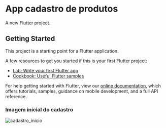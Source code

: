 # App cadastro de produtos

A new Flutter project.

## Getting Started

This project is a starting point for a Flutter application.

A few resources to get you started if this is your first Flutter project:

- [Lab: Write your first Flutter app](https://flutter.dev/docs/get-started/codelab)
- [Cookbook: Useful Flutter samples](https://flutter.dev/docs/cookbook)

For help getting started with Flutter, view our
[online documentation](https://flutter.dev/docs), which offers tutorials,
samples, guidance on mobile development, and a full API reference.


### Imagem inicial do cadastro

![cadastro_inicio](https://user-images.githubusercontent.com/40548641/82165713-86a49d80-988c-11ea-858b-1126cea20e1a.png)